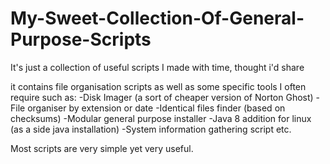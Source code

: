 # My-Sweet-Collection-Of-General-Purpose-Scripts
It's just a collection of useful scripts I made with time, thought i'd share

it contains file organisation scripts as well as some specific tools
I often require such as:
-Disk Imager (a sort of cheaper version of Norton Ghost)
-File organiser by extension or date
-Identical files finder (based on checksums)
-Modular general purpose installer
-Java 8 addition for linux (as a side java installation)
-System information gathering script
etc.

Most scripts are very simple yet very useful.
